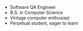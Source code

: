 - Software QA Engineer   
- B.S. in Computer Science   
- Vintage computer enthusiast   
- Perpetual student, eager to learn   
